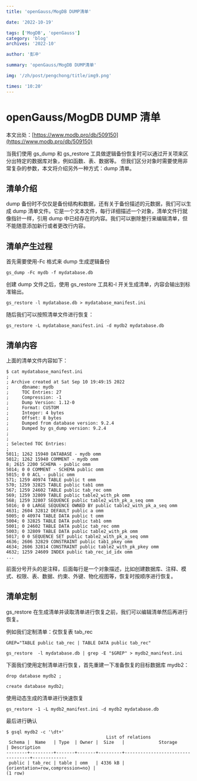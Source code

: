 ```yaml
---
title: 'openGauss/MogDB DUMP清单'

date: '2022-10-19'

tags: ['MogDB', 'openGauss']
category: 'blog'
archives: '2022-10'

author: '彭冲'

summary: 'openGauss/MogDB DUMP清单'

img: '/zh/post/pengchong/title/img9.png'

times: '10:20'
---
```


# openGauss/MogDB DUMP 清单

本文出处：[https://www.modb.pro/db/509150](https://www.modb.pro/db/509150)

当我们使用 gs_dump 和 gs_restore 工具做逻辑备份恢复时可以通过开关项来区分出特定的数据库对象，例如函数、表、数据等。 但我们区分对象时需要使用非常复杂的参数，本文将介绍另外一种方式：dump 清单。

## 清单介绍

dump 备份时不仅仅是备份结构和数据，还有关于备份描述的元数据，我们可以生成 dump 清单文件。它是一个文本文件，每行详细描述一个对象，清单文件行就像指针一样，引用 dump 中已经存在的内容。我们可以删除整行来编辑清单，但不能随意添加新行或者更改行内容。

## 清单产生过程

首先需要使用-Fc 格式来 dump 生成逻辑备份

```
gs_dump -Fc mydb -f mydatabase.db
```

创建 dump 文件之后，使用 gs_restore 工具和-l 开关生成清单，内容会输出到标准输出。

```
gs_restore -l mydatabase.db > mydatabase_manifest.ini
```

随后我们可以按照清单文件进行恢复：

```
gs_restore -L mydatabase_manifest.ini -d mydb2 mydatabase.db
```

## 清单内容

上面的清单文件内容如下：

```
$ cat mydatabase_manifest.ini
;
; Archive created at Sat Sep 10 19:49:15 2022
;     dbname: mydb
;     TOC Entries: 27
;     Compression: -1
;     Dump Version: 1.12-0
;     Format: CUSTOM
;     Integer: 4 bytes
;     Offset: 8 bytes
;     Dumped from database version: 9.2.4
;     Dumped by gs_dump version: 9.2.4
;
;
; Selected TOC Entries:
;
5011; 1262 15940 DATABASE - mydb omm
5012; 1262 15940 COMMENT - mydb omm
8; 2615 2200 SCHEMA - public omm
5014; 0 0 COMMENT - SCHEMA public omm
5015; 0 0 ACL - public omm
571; 1259 40974 TABLE public t omm
570; 1259 32825 TABLE public tab1 omm
567; 1259 24602 TABLE public tab_rec omm
569; 1259 32809 TABLE public table2_with_pk omm
568; 1259 32807 SEQUENCE public table2_with_pk_a_seq omm
5016; 0 0 LARGE SEQUENCE OWNED BY public table2_with_pk_a_seq omm
4631; 2604 32812 DEFAULT public a omm
5005; 0 40974 TABLE DATA public t omm
5004; 0 32825 TABLE DATA public tab1 omm
5001; 0 24602 TABLE DATA public tab_rec omm
5003; 0 32809 TABLE DATA public table2_with_pk omm
5017; 0 0 SEQUENCE SET public table2_with_pk_a_seq omm
4636; 2606 32829 CONSTRAINT public tab1_pkey omm
4634; 2606 32814 CONSTRAINT public table2_with_pk_pkey omm
4632; 1259 24609 INDEX public tab_rec_id_idx omm
...
```

前面分号开头的是注释，后面每行是一个对象描述，比如创建数据库、注释、模式、权限、表、数据、约束、外键、物化视图等，恢复时按顺序进行恢复。

## 清单定制

gs_restore 在生成清单并读取清单进行恢复之前，我们可以编辑清单然后再进行恢复。

例如我们定制清单：仅恢复表 tab_rec

```
GREP="TABLE public tab_rec | TABLE DATA public tab_rec"

gs_restore  -l mydatabase.db | grep -E "$GREP" > mydb2_manifest.ini
```

下面我们使用定制清单进行恢复，首先重建一下准备恢复的目标数据库 mydb2：

```
drop database mydb2 ;

create database mydb2;
```

使用动态生成的清单进行快速恢复

```
gs_restore -1 -L mydb2_manifest.ini -d mydb2 mydatabase.db
```

最后进行确认

```
$ gsql mydb2 -c '\dt+'
                                      List of relations
 Schema |  Name   | Type  | Owner |  Size   |             Storage              | Description
--------+---------+-------+-------+---------+----------------------------------+-------------
 public | tab_rec | table | omm   | 4336 kB | {orientation=row,compression=no} |
(1 row)
```
